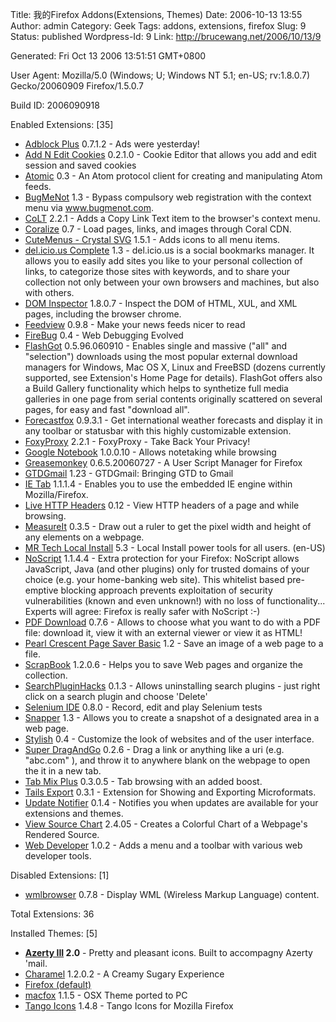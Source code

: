Title: 我的Firefox Addons(Extensions, Themes)
Date: 2006-10-13 13:55
Author: admin
Category: Geek
Tags: addons, extensions, firefox
Slug: 9
Status: published
Wordpress-Id: 9
Link: http://brucewang.net/2006/10/13/9

<span class="GeneratedHeader">Generated:</span> Fri Oct 13 2006 13:51:51
GMT+0800  
  
<span class="UserAgentHeader">User Agent:</span> Mozilla/5.0 (Windows;
U; Windows NT 5.1; en-US; rv:1.8.0.7) Gecko/20060909 Firefox/1.5.0.7  
  
<span class="BuildIDHeader">Build ID:</span> 2006090918

<span class="ExtensionHeader">Enabled Extensions:</span> [35]

-   [Adblock Plus](http://adblockplus.org/) 0.7.1.2 - Ads were
    yesterday!
-   [Add N Edit Cookies](http://addneditcookies.mozdev.org/) 0.2.1.0 -
    Cookie Editor that allows you add and edit session and saved cookies
-   [Atomic](http://www.milowski.com/software/atomic) 0.3 - An Atom
    protocol client for creating and manipulating Atom feeds.
-   [BugMeNot](http://roachfiend.com) 1.3 - Bypass compulsory web
    registration with the context menu via www.bugmenot.com.
-   [CoLT](http://www.borngeek.com/firefox/colt/) 2.2.1 - Adds a Copy
    Link Text item to the browser's context menu.
-   [Coralize](http://piki.org/patrick/) 0.7 - Load pages, links, and
    images through Coral CDN.
-   [CuteMenus - Crystal SVG](http://www.cutemenuproject.com/) 1.5.1 -
    Adds icons to all menu items.
-   [del.icio.us Complete](http://delicious.mozdev.org/) 1.3 -
    del.icio.us is a social bookmarks manager. It allows you to easily
    add sites you like to your personal collection of links, to
    categorize those sites with keywords, and to share your collection
    not only between your own browsers and machines, but also with
    others.
-   [DOM Inspector](http://www.mozilla.org/projects/inspector/)
    1.8.0.7 - Inspect the DOM of HTML, XUL, and XML pages, including the
    browser chrome.
-   [Feedview](http://www.epigoon.com) 0.9.8 - Make your news feeds
    nicer to read
-   [FireBug](http://www.joehewitt.com/software/firebug/) 0.4 - Web
    Debugging Evolved
-   [FlashGot](http://flashgot.net) 0.5.96.060910 - Enables single and
    massive ("all" and "selection") downloads using the most popular
    external download managers for Windows, Mac OS X, Linux and FreeBSD
    (dozens currently supported, see Extension's Home Page for details).
    FlashGot offers also a Build Gallery functionality which helps to
    synthetize full media galleries in one page from serial contents
    originally scattered on several pages, for easy and fast "download
    all".
-   [Forecastfox](http://forecastfox.mozdev.org/) 0.9.3.1 - Get
    international weather forecasts and display it in any toolbar or
    statusbar with this highly customizable extension.
-   [FoxyProxy](http://foxyproxy.mozdev.org) 2.2.1 - FoxyProxy - Take
    Back Your Privacy!
-   [Google Notebook](http://www.google.com/notebook) 1.0.0.10 - Allows
    notetaking while browsing
-   [Greasemonkey](http://greasemonkey.mozdev.org/) 0.6.5.20060727 - A
    User Script Manager for Firefox
-   [GTDGmail](http://www.gtdgmail.com) 1.23 - GTDGmail: Bringing GTD to
    Gmail
-   [IE Tab](http://ietab.mozdev.org/) 1.1.1.4 - Enables you to use the
    embedded IE engine within Mozilla/Firefox.
-   [Live HTTP Headers](http://livehttpheaders.mozdev.org/) 0.12 - View
    HTTP headers of a page and while browsing.
-   [MeasureIt](http://www.kevinfreitas.net/pro/extensions/) 0.3.5 -
    Draw out a ruler to get the pixel width and height of any elements
    on a webpage.
-   [MR Tech Local
    Install](http://www.mrtech.com/extensions/local_install/) 5.3 -
    Local Install power tools for all users. (en-US)
-   [NoScript](http://noscript.net) 1.1.4.4 - Extra protection for your
    Firefox: NoScript allows JavaScript, Java (and other plugins) only
    for trusted domains of your choice (e.g. your home-banking web
    site). This whitelist based pre-emptive blocking approach prevents
    exploitation of security vulnerabilities (known and even unknown!)
    with no loss of functionality... Experts will agree: Firefox is
    really safer with NoScript :-)
-   [PDF Download](http://www.pdfdownload.org) 0.7.6 - Allows to choose
    what you want to do with a PDF file: download it, view it with an
    external viewer or view it as HTML!
-   [Pearl Crescent Page Saver
    Basic](http://pearlcrescent.com/products/pagesaver/) 1.2 - Save an
    image of a web page to a file.
-   [ScrapBook](http://amb.vis.ne.jp/mozilla/scrapbook/) 1.2.0.6 - Helps
    you to save Web pages and organize the collection.
-   [SearchPluginHacks](http://www.iosart.com/firefox/searchpluginhacks/)
    0.1.3 - Allows uninstalling search plugins - just right click on a
    search plugin and choose 'Delete'
-   [Selenium IDE](http://www.openqa.org/selenium-ide/) 0.8.0 - Record,
    edit and play Selenium tests
-   [Snapper](http://www.google.com/search?q=Firefox%20Snapper) 1.3 -
    Allows you to create a snapshot of a designated area in a web page.
-   [Stylish](http://userstyles.org/stylish/) 0.4 - Customize the look
    of websites and of the user interface.
-   [Super DragAndGo](http://morphis.eu.org/) 0.2.6 - Drag a link or
    anything like a uri (e.g. "abc.com" ), and throw it to anywhere
    blank on the webpage to open the it in a new tab.
-   [Tab Mix Plus](http://tmp.garyr.net) 0.3.0.5 - Tab browsing with an
    added boost.
-   [Tails
    Export](https://addons.mozilla.org/extensions/moreinfo.php?id=2240)
    0.3.1 - Extension for Showing and Exporting Microformats.
-   [Update Notifier](http://www.longfocus.com/firefox/updatenotifier)
    0.1.4 - Notifies you when updates are available for your extensions
    and themes.
-   [View Source Chart](http://jennifermadden.com) 2.4.05 - Creates a
    Colorful Chart of a Webpage's Rendered Source.
-   [Web Developer](http://chrispederick.com/work/webdeveloper/) 1.0.2 -
    Adds a menu and a toolbar with various web developer tools.

  
<span class="ExtensionDisabledHeader">Disabled Extensions:</span> [1]

-   [wmlbrowser](http://wmlbrowser.mozdev.org) 0.7.8 - Display WML
    (Wireless Markup Language) content.

  
<span class="ExtensionHeader">Total Extensions: 36</span>

<span class="ThemeHeader">Installed Themes:</span> [5]

-   **[Azerty III](http://azertyskin.free.fr/) 2.0** - Pretty and
    pleasant icons. Built to accompagny Azerty 'mail.
-   [Charamel](http://www.charamel.ca) 1.2.0.2 - A Creamy Sugary
    Experience
-   [Firefox (default)](http://www.mozilla.org/)
-   [macfox](http://www.webether.com) 1.1.5 - OSX Theme ported to PC
-   [Tango Icons](http://siriux.net/) 1.4.8 - Tango Icons for Mozilla
    Firefox

